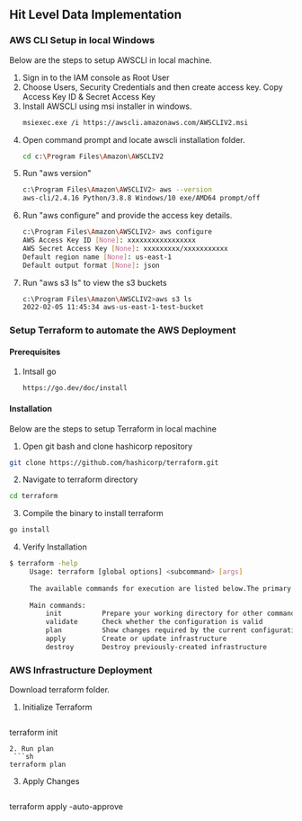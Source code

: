 ## Hit Level Data Implementation

### AWS CLI Setup in local Windows

Below are the steps to setup AWSCLI in local machine. 

1. Sign in to the IAM console as Root User
2. Choose Users, Security Credentials and then create access key. Copy Access Key ID & Secret Access Key
3. Install AWSCLI using msi installer in windows. 
   ```sh
   msiexec.exe /i https://awscli.amazonaws.com/AWSCLIV2.msi
   ```
4. Open command prompt and locate awscli installation folder.
   ```sh
   cd c:\Program Files\Amazon\AWSCLIV2
   ```
5. Run "aws version"
   ```sh
   c:\Program Files\Amazon\AWSCLIV2> aws --version
   aws-cli/2.4.16 Python/3.8.8 Windows/10 exe/AMD64 prompt/off
   ```
6. Run "aws configure" and provide the access key details.
   ```sh
   c:\Program Files\Amazon\AWSCLIV2> aws configure
   AWS Access Key ID [None]: xxxxxxxxxxxxxxxxx
   AWS Secret Access Key [None]: xxxxxxxxx/xxxxxxxxxxx
   Default region name [None]: us-east-1
   Default output format [None]: json
   ```
7. Run "aws s3 ls" to view the s3 buckets
   ```sh
   c:\Program Files\Amazon\AWSCLIV2>aws s3 ls
   2022-02-05 11:45:34 aws-us-east-1-test-bucket
   ```
   
 
 ### Setup Terraform to automate the AWS Deployment
 
 #### Prerequisites
 
1. Intsall go 
   ```sh
   https://go.dev/doc/install
   ```
   
#### Installation

Below are the steps to setup Terraform in local machine
 
 1. Open git bash and clone hashicorp repository
   ```sh
   git clone https://github.com/hashicorp/terraform.git
   ```
 2. Navigate to terraform directory
   ```sh
   cd terraform
   ```
 3. Compile the binary to install terraform
   ```sh
   go install
   ```
 4. Verify Installation
   ```sh
   $ terraform -help
		Usage: terraform [global options] <subcommand> [args]
		
		The available commands for execution are listed below.The primary workflow commands are given first, followed by less common or more advanced commands.
		
		Main commands:
			init          Prepare your working directory for other commands
			validate      Check whether the configuration is valid
			plan          Show changes required by the current configuration
			apply         Create or update infrastructure
			destroy       Destroy previously-created infrastructure
   ```

 
 ### AWS Infrastructure Deployment
 
 Download terraform folder. 
 
 1. Initialize Terraform
    ```sh
   terraform init
   ```
 2. Run plan
    ```sh
   terraform plan
   ```
 3. Apply Changes
    ```sh
   terraform apply -auto-approve
   ```
